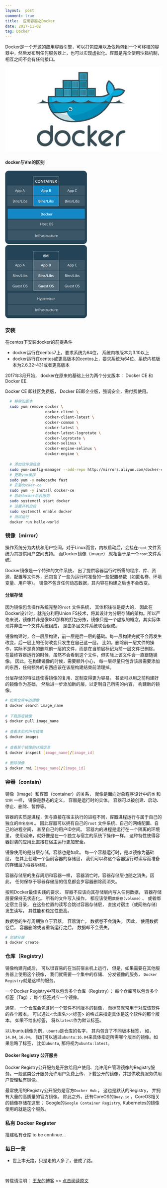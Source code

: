 ```yaml
---
layout:  post
comment: true
title:  应用容器之Docker
date: 2017-11-02
tag: Docker
---
```


Docker是一个开源的应用容器引擎，可以打包应用以及依赖包到一个可移植的容器中，然后发布到任何服务器上，也可以实现虚拟化。容器是完全使用沙箱机制，相互之间不会有任何接口。

![docker](/images/posts/docker/docker.jpg)


####   docker与Vm的区别

![docker](/images/posts/docker/contain.png)     ![VM](/images/posts/docker/vm.png)

### 安装

在centos下安装docker的前提条件

* docker运行在centos7上，要求系统为64位， 系统内核版本为3.10以上
* docker运行在centos或更高版本的centos上，要求系统为64位、系统内核版本为2.6.32-431或者更高版本

2017年3月开始， docker在原来的基础上分为两个分支版本： Docker CE 和 Docker EE. 

Docker CE 即社区免费版， Docker EE即企业版，强调安全，需付费使用。


```bash
  # 移除旧版本
  sudo yum remove docker \ 
                  docker-client \
                  docker-client-latest \
                  docker-common \
                  docker-latest \
                  docker-latest-logrotate \
                  docker-logrotate \
                  docker-selinux \
                  docker-engine-selinux \
                  docker-engine \
                                  
  # 添加软件源信息
  sudo yum-config-manager --add-repo http://mirrors.aliyun.com/docker-ce/linux/centos/docker-ce.repo
  # 更新yum缓存
  sudo yum -y makecache fast
  # 安装docker-ce
  sudo yum -y install docker-ce
  # 启动docker后台服务
  sudo systemctl start docker
  # 设置开机自启
  sudo systemctl enable docker
  # 测试运行
  docker run hello-world                  
```


###  镜像（mirror）
   
   操作系统分为内核和用户空间。对于Linux而言，内核启动后，会挂在`root` 文件系统为其提供用户空间支持。 而Docker镜像（image）,就相当于是一个`root`文件系统。
   
   Docker镜像是一个特殊的文件系统， 出了提供容器运行时所需的程序、库、资源、配置等文件外，还包含了一些为运行时准备的一些配置参数（如匿名卷、环境变量、用户等）。 镜像不包含任何动态数据，其内容在构建之后也不会改变。
   
   
#### 分层存储

   因为镜像包含操作系统完整的`root` 文件系统， 其体积往往是庞大的， 因此在Docker设计时，就充分利用Union FS技术，将其设计为分层存储的架构。所以严格来说，镜像并非是像ISO那样的打包分拣，镜像只是一个虚拟的概念，其实际体现并非由一个文件系统组成， 是由多层文件系统联合组成。
   
   
镜像构建时，会一层层构建，前一层是后一层的基础。每一层构建完就不会再发生改变，后一层上的任何改变只发生在自己这一层。 比如，删除前一层文件的操作，实际不是真的删除前一层的文件，而是在当前层标记为前一层文件已删除。 在最终容器运行的时候，虽然不会看到这个文件，但实际上该文件会一直跟随镜像。 因此，在构建镜像的时候，需要额外小心， 每一层尽量只包含该层需要添加的东西，任何额外的东西应该在该层构建结束前清理掉。


分层存储的特征还使得镜像的复用、定制变得更为容易。 甚至可以用之前构建好的镜像作为基础， 然后进一步添加新的层，以定制自己所需的内容， 构建新的镜像。



```bash
# 检索仓库中的镜像
$ docker search image_name

# 下载指定镜像
$ docker pull image_name

# 查看本机的所有镜像
$ docker images

# 查看某个镜像的详细信息
$ docker inspect [image_name]/[image_id]

# 删除镜像
$ docker rmi [image_name]/[image_id] 

```


### 容器（contain）


镜像（image）和容器（container）的关系， 就像是面向对象程序设计中的`类` 和`实例` 一样， 镜像是静态的定义， 容器是运行时的实体。 容器可以被创建、启动、停止、删除、暂停等。

容器的实质是进程，但与直接在宿主执行的进程不同，容器进程运行与属于自己的独立的`命名空间` 。 因此容器可以拥有自己的`root` 文件系统、自己的网络配置、自己的进程空间， 甚至自己的用户ID空间。 容器内的进程是运行在一个隔离的环境里， 使用起来，就好像是在一个独立与宿主的系统下操作一样。 这种特性使得容器封装的应用比直接在宿主运行更加安全。 


镜像使用的是分层存储，容器也是如此。 每一个容器运行时，是以镜像为基础层， 在其上创建一个当前容器的存储层， 我们可以称这个容器运行时读写而准备的存储层为`容器存储层`。

容器存储层的生存周期和容器一样， 容器消亡时，容器存储层也随之消失。因此， 任何保存于容器存储层的信息都会岁容器删除而消失。

按照Docker最佳实践的要求， 容器不应该向其存储层内写入任何数据， 容器存储层要保持无状态化。 所有的文件写入操作， 都应该使用`数据卷(volume)` 、 或者绑定宿主目录， 在这些位置的读写会跳过容器存储层， 直接对宿主（或网络存储）发生读写， 其性能和稳定性更高。

数据卷的生存周期独立于容器， 容器消亡， 数据卷不会消失。 因此， 使用数据卷后， 容器删除或者重新运行之后， 数据却不会丢失。

```bash
# 创建容器
$ docker create 

```

###  仓库（Registry）

镜像构建完成后， 可以很容易的在当前宿主机上运行， 但是，如果需要在其他服务器上使用这个镜像， 我们就需要一个集中的存储、 分发镜像的服务， `Docker Registry`就是这样的服务。 

一个Docker Registry中可以包含多个仓库（Registry）； 每个仓库可以包含多个标签（Tag）； 每个标签对应一个镜像。

通常， 一个仓库会包含同一个软件不同版本的镜像， 而标签就常用于对应该软件的各个版本。 可以通过<仓库名>:<标签> 的格式来指定具体是这个软件的那个版本。 如果不给出标签， 将以`latest`作为默认标签。

以Ubuntu镜像为例，`ubuntu`是仓库的名字， 其内包含了不同版本标签， 如， `14.04`, `16.04`。 我们可以通过`ubuntu:16.04`来具体指定所需哪个版本的镜像。如果忽略了标签， 比如`ubuntu`, 那将视为`ubuntu:latest`。

####  Docker Registry 公开服务

Docker Registry公开服务是开放给用户使用、允许用户管理镜像的Registry服务。一般这类公开服务允许用户免费上传、下载公开的镜像，并提供收费服务供用户管理私有镜像。

最常使用的Registry公开服务是官方`Docker Hub` ， 这也是默认的Registry， 并拥有大量的高质量的官方镜像。 除此之外，还有CoreOS的`Quay.io` ，CoreOS相关的镜像存储在这里； Google的`Google Container Registry`, Kubernetes的镜像使用的就是这个服务。

###  私有 Docker Register
  搭建私有仓库
   to be continue...

### 每日一言

*  世上本无路，只是走的人多了，便成了路。

<br>

转载请注明： [王龙的博客](http://wanglong.org.cn/) >> [点击阅读原文](http://wanglong.org.cn/2017/11/Docker/)